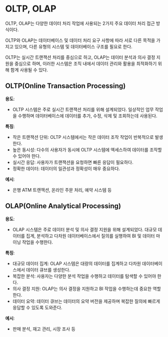 # OLTP, OLAP
OLTP, OLAP는 다양한 데이터 처리 작업에 사용되는 2가지 주요 데이터 처리 접근 방식이다.

OLTP와 OLAP는 데이터베이스 및 데이터 처리 요구 사항에 따라 서로 다른 목적을 가지고 있으며, 다른 유형의 시스템 및 데이터베이스 구조를 필요로 한다.

OLTP는 실시간 트랜잭션 처리를 중심으로 하고, OLAP는 데이터 분석과 의사 결정 지원을 중심으로 하며, 이러한 시스템은 조직 내에서 데이터 관리와 활용을 최적화하기 위해 함계 사용될 수 있다.
## OLTP(Online Transaction Processing)
**용도**: 
- OLTP 시스템은 주로 실시간 트랜잭션 처리를 위해 설계되었다. 일상적인 업무 작업을 수행하며 데이터베이스에 데이터를 추가, 수정, 삭제 및 조회하는데 사용된다.

**특징**: 
- 작은 트랜잭션 단위: OLTP 시스템에서는 작은 데이터 조작 작업이 반복적으로 발생한다.
- 높은 동시성: 다수의 사용자가 동시에 OLTP 시스템에 액세스하여 데이터를 조작할 수 있어야 한다.
- 실시간 응답: 사용자가 트랜잭션을 요청하면 빠른 응답이 필요하다.
- 정확한 데이터: 데이터의 일관성과 정확성이 매우 중요하다.

**예시**:
- 은행 ATM 트랜잭션, 온라인 주문 처리, 예약 시스템 등
## OLAP(Online Analytical Processing)
**용도**:
- OLAP 시스템은 주로 데이터 분석 및 의사 결정 지원을 위해 설계되었다. 대규모 데이터를 집계, 분석하고 다차원 데이터베이스에서 질의를 실행하여 BI 및 데이터 마이닝 작업을 수행한다.

**특징**:
- 대규모 데이터 집계: OLAP 시스템은 대량의 데이터를 집계하고 다차원 데이터베이스에서 데이터 큐브를 생성한다.
- 복잡한 분석: 사용자는 다양한 분석 작업을 수행하고 데이터를 탐색할 수 있어야 한다.
- 의사 결정 지원: OLAP는 의사 결정을 지원하고 BI 작업을 수행하는데 중요한 역할 한다.
- 데이터 요약: 데이터 큐브는 데이터의 요약 버전을 제공하며 복잡한 질의에 빠르게 응답할 수 있도록 도와준다.

**예시**:
- 판매 분석, 재고 관리, 시장 조사 등
